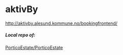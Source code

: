 # aktivBy
http://aktivby.alesund.kommune.no/bookingfrontend/
<br>
<h5>Local repo of: </h5> <a href="https://github.com/PorticoEstate/PorticoEstate">PorticoEstate/PorticoEstate</a>

